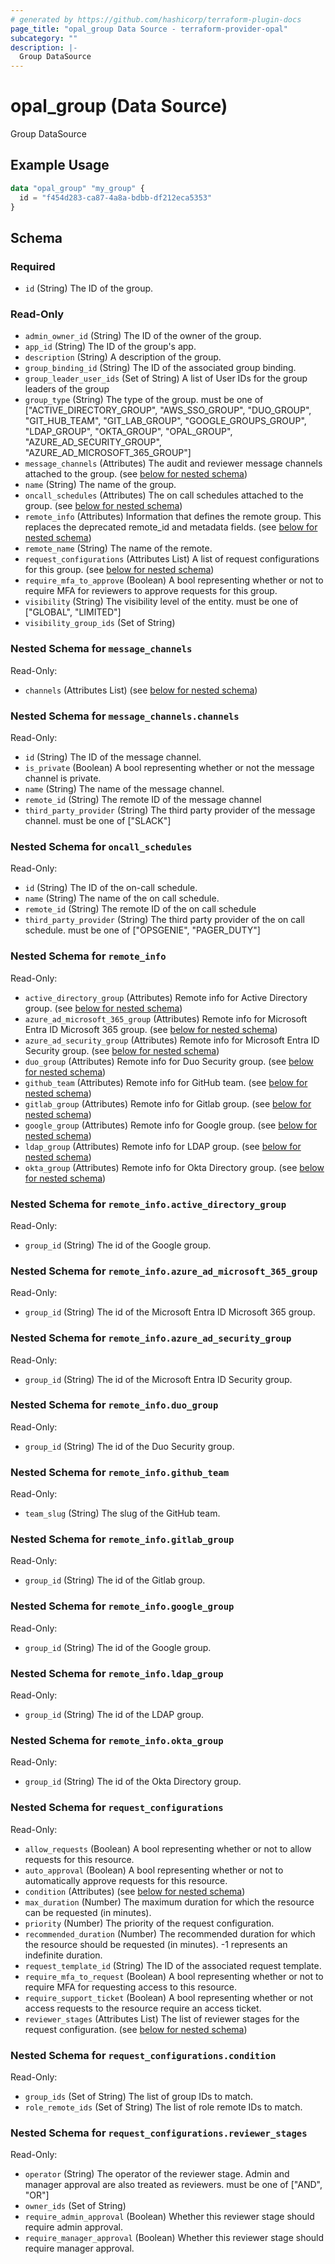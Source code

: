 ```yaml
---
# generated by https://github.com/hashicorp/terraform-plugin-docs
page_title: "opal_group Data Source - terraform-provider-opal"
subcategory: ""
description: |-
  Group DataSource
---
```


# opal_group (Data Source)

Group DataSource

## Example Usage

```terraform
data "opal_group" "my_group" {
  id = "f454d283-ca87-4a8a-bdbb-df212eca5353"
}
```

<!-- schema generated by tfplugindocs -->
## Schema

### Required

- `id` (String) The ID of the group.

### Read-Only

- `admin_owner_id` (String) The ID of the owner of the group.
- `app_id` (String) The ID of the group's app.
- `description` (String) A description of the group.
- `group_binding_id` (String) The ID of the associated group binding.
- `group_leader_user_ids` (Set of String) A list of User IDs for the group leaders of the group
- `group_type` (String) The type of the group. must be one of ["ACTIVE_DIRECTORY_GROUP", "AWS_SSO_GROUP", "DUO_GROUP", "GIT_HUB_TEAM", "GIT_LAB_GROUP", "GOOGLE_GROUPS_GROUP", "LDAP_GROUP", "OKTA_GROUP", "OPAL_GROUP", "AZURE_AD_SECURITY_GROUP", "AZURE_AD_MICROSOFT_365_GROUP"]
- `message_channels` (Attributes) The audit and reviewer message channels attached to the group. (see [below for nested schema](#nestedatt--message_channels))
- `name` (String) The name of the group.
- `oncall_schedules` (Attributes) The on call schedules attached to the group. (see [below for nested schema](#nestedatt--oncall_schedules))
- `remote_info` (Attributes) Information that defines the remote group. This replaces the deprecated remote_id and metadata fields. (see [below for nested schema](#nestedatt--remote_info))
- `remote_name` (String) The name of the remote.
- `request_configurations` (Attributes List) A list of request configurations for this group. (see [below for nested schema](#nestedatt--request_configurations))
- `require_mfa_to_approve` (Boolean) A bool representing whether or not to require MFA for reviewers to approve requests for this group.
- `visibility` (String) The visibility level of the entity. must be one of ["GLOBAL", "LIMITED"]
- `visibility_group_ids` (Set of String)

<a id="nestedatt--message_channels"></a>
### Nested Schema for `message_channels`

Read-Only:

- `channels` (Attributes List) (see [below for nested schema](#nestedatt--message_channels--channels))

<a id="nestedatt--message_channels--channels"></a>
### Nested Schema for `message_channels.channels`

Read-Only:

- `id` (String) The ID of the message channel.
- `is_private` (Boolean) A bool representing whether or not the message channel is private.
- `name` (String) The name of the message channel.
- `remote_id` (String) The remote ID of the message channel
- `third_party_provider` (String) The third party provider of the message channel. must be one of ["SLACK"]



<a id="nestedatt--oncall_schedules"></a>
### Nested Schema for `oncall_schedules`

Read-Only:

- `id` (String) The ID of the on-call schedule.
- `name` (String) The name of the on call schedule.
- `remote_id` (String) The remote ID of the on call schedule
- `third_party_provider` (String) The third party provider of the on call schedule. must be one of ["OPSGENIE", "PAGER_DUTY"]


<a id="nestedatt--remote_info"></a>
### Nested Schema for `remote_info`

Read-Only:

- `active_directory_group` (Attributes) Remote info for Active Directory group. (see [below for nested schema](#nestedatt--remote_info--active_directory_group))
- `azure_ad_microsoft_365_group` (Attributes) Remote info for Microsoft Entra ID Microsoft 365 group. (see [below for nested schema](#nestedatt--remote_info--azure_ad_microsoft_365_group))
- `azure_ad_security_group` (Attributes) Remote info for Microsoft Entra ID Security group. (see [below for nested schema](#nestedatt--remote_info--azure_ad_security_group))
- `duo_group` (Attributes) Remote info for Duo Security group. (see [below for nested schema](#nestedatt--remote_info--duo_group))
- `github_team` (Attributes) Remote info for GitHub team. (see [below for nested schema](#nestedatt--remote_info--github_team))
- `gitlab_group` (Attributes) Remote info for Gitlab group. (see [below for nested schema](#nestedatt--remote_info--gitlab_group))
- `google_group` (Attributes) Remote info for Google group. (see [below for nested schema](#nestedatt--remote_info--google_group))
- `ldap_group` (Attributes) Remote info for LDAP group. (see [below for nested schema](#nestedatt--remote_info--ldap_group))
- `okta_group` (Attributes) Remote info for Okta Directory group. (see [below for nested schema](#nestedatt--remote_info--okta_group))

<a id="nestedatt--remote_info--active_directory_group"></a>
### Nested Schema for `remote_info.active_directory_group`

Read-Only:

- `group_id` (String) The id of the Google group.


<a id="nestedatt--remote_info--azure_ad_microsoft_365_group"></a>
### Nested Schema for `remote_info.azure_ad_microsoft_365_group`

Read-Only:

- `group_id` (String) The id of the Microsoft Entra ID Microsoft 365 group.


<a id="nestedatt--remote_info--azure_ad_security_group"></a>
### Nested Schema for `remote_info.azure_ad_security_group`

Read-Only:

- `group_id` (String) The id of the Microsoft Entra ID Security group.


<a id="nestedatt--remote_info--duo_group"></a>
### Nested Schema for `remote_info.duo_group`

Read-Only:

- `group_id` (String) The id of the Duo Security group.


<a id="nestedatt--remote_info--github_team"></a>
### Nested Schema for `remote_info.github_team`

Read-Only:

- `team_slug` (String) The slug of the GitHub team.


<a id="nestedatt--remote_info--gitlab_group"></a>
### Nested Schema for `remote_info.gitlab_group`

Read-Only:

- `group_id` (String) The id of the Gitlab group.


<a id="nestedatt--remote_info--google_group"></a>
### Nested Schema for `remote_info.google_group`

Read-Only:

- `group_id` (String) The id of the Google group.


<a id="nestedatt--remote_info--ldap_group"></a>
### Nested Schema for `remote_info.ldap_group`

Read-Only:

- `group_id` (String) The id of the LDAP group.


<a id="nestedatt--remote_info--okta_group"></a>
### Nested Schema for `remote_info.okta_group`

Read-Only:

- `group_id` (String) The id of the Okta Directory group.



<a id="nestedatt--request_configurations"></a>
### Nested Schema for `request_configurations`

Read-Only:

- `allow_requests` (Boolean) A bool representing whether or not to allow requests for this resource.
- `auto_approval` (Boolean) A bool representing whether or not to automatically approve requests for this resource.
- `condition` (Attributes) (see [below for nested schema](#nestedatt--request_configurations--condition))
- `max_duration` (Number) The maximum duration for which the resource can be requested (in minutes).
- `priority` (Number) The priority of the request configuration.
- `recommended_duration` (Number) The recommended duration for which the resource should be requested (in minutes). -1 represents an indefinite duration.
- `request_template_id` (String) The ID of the associated request template.
- `require_mfa_to_request` (Boolean) A bool representing whether or not to require MFA for requesting access to this resource.
- `require_support_ticket` (Boolean) A bool representing whether or not access requests to the resource require an access ticket.
- `reviewer_stages` (Attributes List) The list of reviewer stages for the request configuration. (see [below for nested schema](#nestedatt--request_configurations--reviewer_stages))

<a id="nestedatt--request_configurations--condition"></a>
### Nested Schema for `request_configurations.condition`

Read-Only:

- `group_ids` (Set of String) The list of group IDs to match.
- `role_remote_ids` (Set of String) The list of role remote IDs to match.


<a id="nestedatt--request_configurations--reviewer_stages"></a>
### Nested Schema for `request_configurations.reviewer_stages`

Read-Only:

- `operator` (String) The operator of the reviewer stage. Admin and manager approval are also treated as reviewers. must be one of ["AND", "OR"]
- `owner_ids` (Set of String)
- `require_admin_approval` (Boolean) Whether this reviewer stage should require admin approval.
- `require_manager_approval` (Boolean) Whether this reviewer stage should require manager approval.
